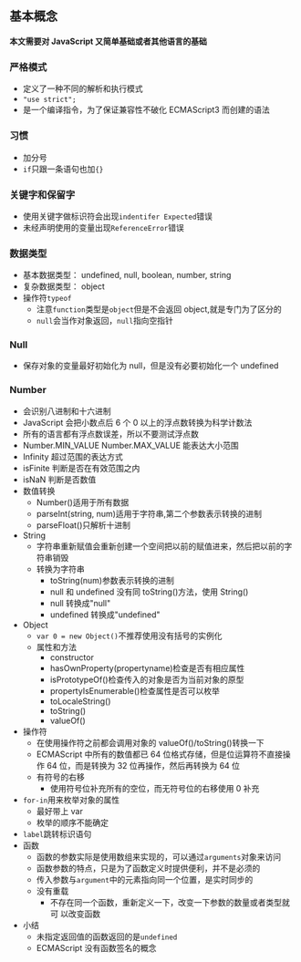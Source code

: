 ## 基本概念

#### 本文需要对 JavaScript 又简单基础或者其他语言的基础

### 严格模式

-   定义了一种不同的解析和执行模式
-   `"use strict";`
-   是一个编译指令，为了保证兼容性不破化 ECMAScript3 而创建的语法

### 习惯

-   加分号
-   `if`只跟一条语句也加`{}`

### 关键字和保留字

-   使用关键字做标识符会出现`indentifer Expected`错误
-   未经声明使用的变量出现`ReferenceError`错误

### 数据类型

-   基本数据类型： undefined, null, boolean, number, string
-   复杂数据类型： object
-   操作符`typeof`
    -   注意`function`类型是`object`但是不会返回 object,就是专门为了区分的
    -   `null`会当作对象返回，`null`指向空指针

### Null

-   保存对象的变量最好初始化为 null，但是没有必要初始化一个 undefined

### Number

-   会识别八进制和十六进制
-   JavaScript 会把小数点后 6 个 0 以上的浮点数转换为科学计数法
-   所有的语言都有浮点数误差，所以不要测试浮点数
-   Number.MIN_VALUE Number.MAX_VALUE 能表达大小范围
-   Infinity 超过范围的表达方式
-   isFinite 判断是否在有效范围之内
-   isNaN 判断是否数值
-   数值转换
    -   Number()适用于所有数据
    -   parseInt(string, num)适用于字符串,第二个参数表示转换的进制
    -   parseFloat()只解析十进制
-   String
    -   字符串重新赋值会重新创建一个空间把以前的赋值进来，然后把以前的字符串销毁
    -   转换为字符串
        -   toString(num)参数表示转换的进制
        -   null 和 undefined 没有同 toString()方法，使用 String()
        -   null 转换成"null"
        -   undefined 转换成"undefined"
-   Object
    -   `var 0 = new Object()`不推荐使用没有括号的实例化
    -   属性和方法
        -   constructor
        -   hasOwnProperty(propertyname)检查是否有相应属性
        -   isPrototypeOf()检查传入的对象是否为当前对象的原型
        -   propertyIsEnumerable()检查属性是否可以枚举
        -   toLocaleString()
        -   toString()
        -   valueOf()
-   操作符
    -   在使用操作符之前都会调用对象的 valueOf()/toString()转换一下
    -   ECMAScript 中所有的数值都已 64 位格式存储，但是位运算符不直接操作 64 位，而是转换为 32 位再操作，然后再转换为 64 位
    -   有符号的右移
        -   使用符号位补充所有的空位，而无符号位的右移使用 0 补充
-   `for-in`用来枚举对象的属性
    -   最好带上 var
    -   枚举的顺序不能确定
-   `label`跳转标识语句
-   函数
    -   函数的参数实际是使用数组来实现的，可以通过`arguments`对象来访问
    -   函数参数的特点，只是为了函数定义时提供便利，并不是必须的
    -   传入参数与`argument`中的元素指向同一个位置，是实时同步的
    -   没有重载
        -   不存在同一个函数，重新定义一下，改变一下参数的数量或者类型就可     以改变函数
-   小结
    -   未指定返回值的函数返回的是`undefined`
    -   ECMAScript 没有函数签名的概念
